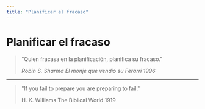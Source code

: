 ```yaml
---
title: "Planificar el fracaso"
---
```


# Planificar el fracaso

> "Quien fracasa en la planificación, planifica su fracaso."
>
> *Robin S. Sharma
> El monje que vendió su Ferarri
> 1996*

***

> "If you fail to prepare you are preparing to fail."
>
> H. K. Williams
> The Biblical World
> 1919